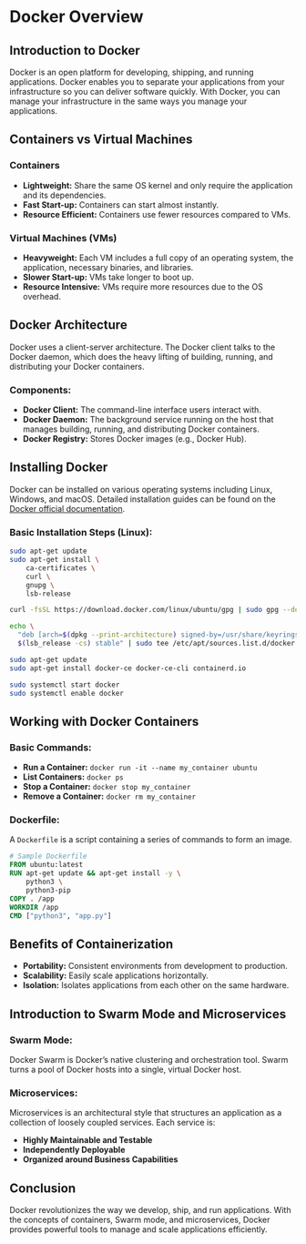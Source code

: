 # Docker Overview

## Introduction to Docker
Docker is an open platform for developing, shipping, and running applications. Docker enables you to separate your applications from your infrastructure so you can deliver software quickly. With Docker, you can manage your infrastructure in the same ways you manage your applications.

## Containers vs Virtual Machines
### Containers
- **Lightweight:** Share the same OS kernel and only require the application and its dependencies.
- **Fast Start-up:** Containers can start almost instantly.
- **Resource Efficient:** Containers use fewer resources compared to VMs.

### Virtual Machines (VMs)
- **Heavyweight:** Each VM includes a full copy of an operating system, the application, necessary binaries, and libraries.
- **Slower Start-up:** VMs take longer to boot up.
- **Resource Intensive:** VMs require more resources due to the OS overhead.

## Docker Architecture
Docker uses a client-server architecture. The Docker client talks to the Docker daemon, which does the heavy lifting of building, running, and distributing your Docker containers.

### Components:
- **Docker Client:** The command-line interface users interact with.
- **Docker Daemon:** The background service running on the host that manages building, running, and distributing Docker containers.
- **Docker Registry:** Stores Docker images (e.g., Docker Hub).

## Installing Docker
Docker can be installed on various operating systems including Linux, Windows, and macOS. Detailed installation guides can be found on the [Docker official documentation](https://docs.docker.com/get-docker/).

### Basic Installation Steps (Linux):
```sh
sudo apt-get update
sudo apt-get install \
    ca-certificates \
    curl \
    gnupg \
    lsb-release

curl -fsSL https://download.docker.com/linux/ubuntu/gpg | sudo gpg --dearmor -o /usr/share/keyrings/docker-archive-keyring.gpg

echo \
  "deb [arch=$(dpkg --print-architecture) signed-by=/usr/share/keyrings/docker-archive-keyring.gpg] https://download.docker.com/linux/ubuntu \
  $(lsb_release -cs) stable" | sudo tee /etc/apt/sources.list.d/docker.list > /dev/null

sudo apt-get update
sudo apt-get install docker-ce docker-ce-cli containerd.io

sudo systemctl start docker
sudo systemctl enable docker
```

## Working with Docker Containers
### Basic Commands:
- **Run a Container:** `docker run -it --name my_container ubuntu`
- **List Containers:** `docker ps`
- **Stop a Container:** `docker stop my_container`
- **Remove a Container:** `docker rm my_container`

### Dockerfile:
A `Dockerfile` is a script containing a series of commands to form an image.
```Dockerfile
# Sample Dockerfile
FROM ubuntu:latest
RUN apt-get update && apt-get install -y \
    python3 \
    python3-pip
COPY . /app
WORKDIR /app
CMD ["python3", "app.py"]
```

## Benefits of Containerization
- **Portability:** Consistent environments from development to production.
- **Scalability:** Easily scale applications horizontally.
- **Isolation:** Isolates applications from each other on the same hardware.

## Introduction to Swarm Mode and Microservices
### Swarm Mode:
Docker Swarm is Docker’s native clustering and orchestration tool. Swarm turns a pool of Docker hosts into a single, virtual Docker host.

### Microservices:
Microservices is an architectural style that structures an application as a collection of loosely coupled services. Each service is:
- **Highly Maintainable and Testable**
- **Independently Deployable**
- **Organized around Business Capabilities**

## Conclusion
Docker revolutionizes the way we develop, ship, and run applications. With the concepts of containers, Swarm mode, and microservices, Docker provides powerful tools to manage and scale applications efficiently.
